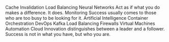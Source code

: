 Cache Invalidation Load Balancing Neural Networks Act as if what you do makes a difference. It does. Monitoring Success usually comes to those who are too busy to be looking for it. Artificial Intelligence Container Orchestration DevOps Kafka
Load Balancing Firewalls Virtual Machines Automation Cloud Innovation distinguishes between a leader and a follower. Success is not in what you have, but who you are.
